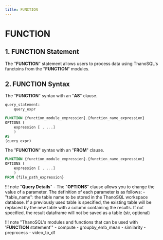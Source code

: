 ```yaml
---
title: FUNCTION
---
```


# __FUNCTION__

## __1. FUNCTION Statement__

The "__FUNCTION__" statement allows users to process data using ThanoSQL's functoins from the "__FUNCTION__" modules.

## __2. FUNCTION Syntax__

The "__FUNCTION__" syntax with an "__AS__" clause. 

```sql
query_statement:
    query_expr

FUNCTION {function_module_expression}.{function_name_expression}
OPTIONS (
    expression [ , ...]
    )
AS
(query_expr)
```

The "__FUNCTION__" syntax with an "__FROM__" clause. 

```sql
FUNCTION {function_module_expression}.{function_name_expression}
OPTIONS (
    expression [ , ...]
    )
FROM {file_path_expression}
```


!!! note "__Query Details__"
    - The "__OPTIONS__" clause allows you to change the value of a parameter. The definition of each parameter is as follows:
        - "table_name": the table name to be stored in the ThanoSQL workspace database. If a previously used table is specified, the existing table will be replaced by the new table with a column containing the results. If not specified, the result dataframe will not be saved as a table (str, optional)


!!! note "ThanoSQL's modules and functions that can be used with '__FUNCTION__ statement'"
    - compute
        - groupby_emb_mean
        - similarity
    - preprocess
        - video_to_df     